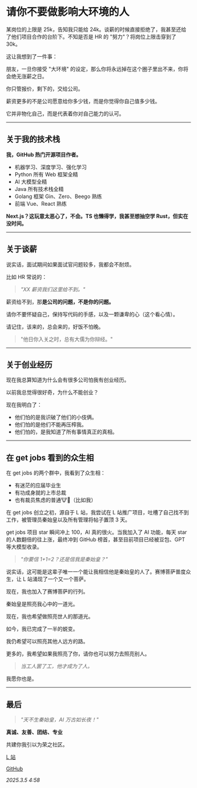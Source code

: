 # 请你不要做影响大环境的人

某岗位的上限是 25k，告知我只能给 24k。谈薪的时候直接拒绝了，我甚至还给了他们项目合作的台阶下。不知是否是 HR 的 "努力"？将岗位上限击穿到了 30k。

这让我想到了一件事：

朋友，一旦你接受 "大环境" 的设定，那么你将永远掉在这个圈子里出不来，你将会绝无涨薪之日。

你只管报价，剩下的，交给公司。

薪资更多的不是公司愿意给你多少钱，而是你觉得你自己值多少钱。

它并非物化自己，而是代表着你对自己能力的认可。

---

## 关于我的技术栈

**我，GitHub 热门开源项目作者。**

- 机器学习、深度学习、强化学习
- Python 所有 Web 框架全精
- AI 大模型全精
- Java 所有技术栈全精
- Golang 框架 Gin、Zero、Beego 熟练
- 前端 Vue、React 熟练

**Next.js？这玩意太恶心了，不会。TS 也懒得学，我甚至想抽空学 Rust，但实在没时间。**

---

## 关于谈薪

说实话，面试期间如果面试官问题较多，我都会不耐烦。

比如 HR 常说的：

> *"XX 薪资我们这里给不到。"*

薪资给不到，那**是公司的问题，不是你的问题。**

请你不要怀疑自己，保持写代码的手感，以及一颗谦卑的心（这个看心情）。

请记住，该来的，总会来的，好饭不怕晚。

> "他日你入关之时，总有大儒为你辩经。"

---

## 关于创业经历

现在我总算知道为什么会有很多公司怕我有创业经历。

以前我总觉得很好奇，为什么不能创业？

现在我明白了：

- 他们怕的是我识破了他们的小伎俩。
- 他们怕的是他们不能再压榨我。
- 他们怕的，是我知道了所有事情真正的真相。

---

## 在 get jobs 看到的众生相

在 get jobs 的两个群中，我看到了众生相：

- 有迷茫的应届毕业生
- 有功成身就的上市总裁
- 也有裁员焦虑的普通🐮🐴（比如我）

在 get jobs 创立之初，源自于 L 站，我尝试在 L 站推广项目，吐槽了自己找不到工作，被管理员秦始皇以及所有管理将帖子置顶 3 天。

get jobs 项目 star 瞬间冲上 100，AI 真的很火。当我加入了 AI 功能，每天 star 的人数翻倍的往上涨，最终冲到 GitHub 榜首，甚至目前项目已经被豆包、GPT 等大模型收录。

> *"你要信 1+1=2？还是信我是秦始皇？"*

说实话，这可能是这辈子唯一一个能让我相信他是秦始皇的人了。赛博菩萨普度众生，让 L 站涌现了一个又一个菩萨。

现在，我也加入了赛博菩萨的行列。

秦始皇是照亮我心中的一道光。

现在，我也希望做照亮世人的那道光。

如今，我已完成了一半的蜕变。

我仍希望可以照亮其他人远方的路。

更多的，我希望如果我照亮了你，请你也可以努力去照亮别人。

> *当工人罢了工，他才成为了人。*

我愿你也是。

---

## 最后

> *"天不生秦始皇，AI 万古如长夜！"*

**真诚、友善、团结、专业**

共建你我引以为荣之社区。

[L 站](https://linux.do)

[GitHub](https://github.com/loks666)

*2025.3.5 4:58*

